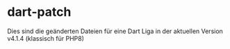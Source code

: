 # dart-patch
Dies sind die geänderten Dateien für eine Dart Liga in der aktuellen Version v4.1.4 (klassisch für PHP8)
